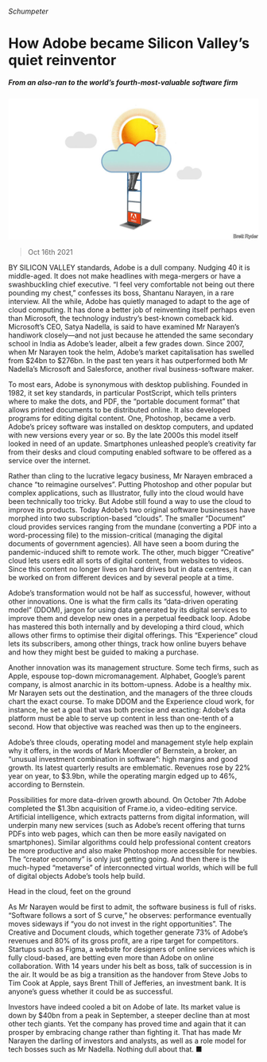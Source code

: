 ###### Schumpeter

# How Adobe became Silicon Valley’s quiet reinventor 

##### From an also-ran to the world’s fourth-most-valuable software firm 

![image](images/20211016_WBD002_1.jpg) 

> Oct 16th 2021 

BY SILICON VALLEY standards, Adobe is a dull company. Nudging 40 it is middle-aged. It does not make headlines with mega-mergers or have a swashbuckling chief executive. “I feel very comfortable not being out there pounding my chest,” confesses its boss, Shantanu Narayen, in a rare interview. All the while, Adobe has quietly managed to adapt to the age of cloud computing. It has done a better job of reinventing itself perhaps even than Microsoft, the technology industry’s best-known comeback kid. Microsoft’s CEO, Satya Nadella, is said to have examined Mr Narayen’s handiwork closely—and not just because he attended the same secondary school in India as Adobe’s leader, albeit a few grades down. Since 2007, when Mr Narayen took the helm, Adobe’s market capitalisation has swelled from $24bn to $276bn. In the past ten years it has outperformed both Mr Nadella’s Microsoft and Salesforce, another rival business-software maker.

To most ears, Adobe is synonymous with desktop publishing. Founded in 1982, it set key standards, in particular PostScript, which tells printers where to make the dots, and PDF, the “portable document format” that allows printed documents to be distributed online. It also developed programs for editing digital content. One, Photoshop, became a verb. Adobe’s pricey software was installed on desktop computers, and updated with new versions every year or so. By the late 2000s this model itself looked in need of an update. Smartphones unleashed people’s creativity far from their desks and cloud computing enabled software to be offered as a service over the internet.


Rather than cling to the lucrative legacy business, Mr Narayen embraced a chance “to reimagine ourselves”. Putting Photoshop and other popular but complex applications, such as Illustrator, fully into the cloud would have been technically too tricky. But Adobe still found a way to use the cloud to improve its products. Today Adobe’s two original software businesses have morphed into two subscription-based “clouds”. The smaller “Document” cloud provides services ranging from the mundane (converting a PDF into a word-processing file) to the mission-critical (managing the digital documents of government agencies). All have seen a boom during the pandemic-induced shift to remote work. The other, much bigger “Creative” cloud lets users edit all sorts of digital content, from websites to videos. Since this content no longer lives on hard drives but in data centres, it can be worked on from different devices and by several people at a time.

Adobe’s transformation would not be half as successful, however, without other innovations. One is what the firm calls its “data-driven operating model” (DDOM), jargon for using data generated by its digital services to improve them and develop new ones in a perpetual feedback loop. Adobe has mastered this both internally and by developing a third cloud, which allows other firms to optimise their digital offerings. This “Experience” cloud lets its subscribers, among other things, track how online buyers behave and how they might best be guided to making a purchase.

Another innovation was its management structure. Some tech firms, such as Apple, espouse top-down micromanagement. Alphabet, Google’s parent company, is almost anarchic in its bottom-upness. Adobe is a healthy mix. Mr Narayen sets out the destination, and the managers of the three clouds chart the exact course. To make DDOM and the Experience cloud work, for instance, he set a goal that was both precise and exacting: Adobe’s data platform must be able to serve up content in less than one-tenth of a second. How that objective was reached was then up to the engineers.

Adobe’s three clouds, operating model and management style help explain why it offers, in the words of Mark Moerdler of Bernstein, a broker, an “unusual investment combination in software”: high margins and good growth. Its latest quarterly results are emblematic. Revenues rose by 22% year on year, to $3.9bn, while the operating margin edged up to 46%, according to Bernstein.

Possibilities for more data-driven growth abound. On October 7th Adobe completed the $1.3bn acquisition of Frame.io, a video-editing service. Artificial intelligence, which extracts patterns from digital information, will underpin many new services (such as Adobe’s recent offering that turns PDFs into web pages, which can then be more easily navigated on smartphones). Similar algorithms could help professional content creators be more productive and also make Photoshop more accessible for newbies. The “creator economy” is only just getting going. And then there is the much-hyped “metaverse” of interconnected virtual worlds, which will be full of digital objects Adobe’s tools help build.

Head in the cloud, feet on the ground

As Mr Narayen would be first to admit, the software business is full of risks. “Software follows a sort of S curve,” he observes: performance eventually moves sideways if “you do not invest in the right opportunities”. The Creative and Document clouds, which together generate 73% of Adobe’s revenues and 80% of its gross profit, are a ripe target for competitors. Startups such as Figma, a website for designers of online services which is fully cloud-based, are betting even more than Adobe on online collaboration. With 14 years under his belt as boss, talk of succession is in the air. It would be as big a transition as the handover from Steve Jobs to Tim Cook at Apple, says Brent Thill of Jefferies, an investment bank. It is anyone’s guess whether it could be as successful.

Investors have indeed cooled a bit on Adobe of late. Its market value is down by $40bn from a peak in September, a steeper decline than at most other tech giants. Yet the company has proved time and again that it can prosper by embracing change rather than fighting it. That has made Mr Narayen the darling of investors and analysts, as well as a role model for tech bosses such as Mr Nadella. Nothing dull about that. ■


